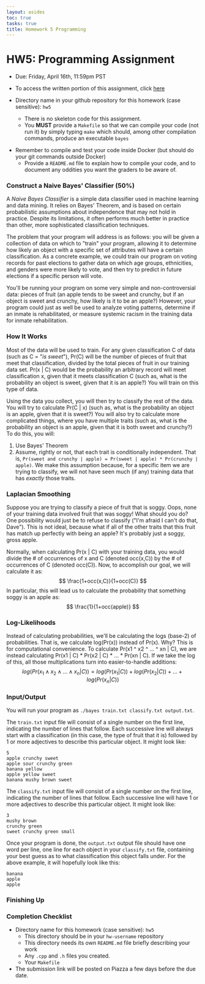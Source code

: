```yaml
---
layout: asides
toc: true
tasks: true
title: Homework 5 Programming
---
```


# HW5: Programming Assignment

+ Due: Friday, April 16th, 11:59pm PST

+ To access the written portion of this assignment, click [here](..)

+ Directory name in your github repository for this homework (case sensitive): `hw5`

  - There is no skeleton code for this assignment.
  - You **MUST** provide a `Makefile` so that we can compile your code (not run it) by simply typing `make` which should, among other compilation commands, produce an executable `bayes`
- Remember to compile and test your code inside Docker (but should do your git commands outside Docker)
  - Provide a `README.md` file to explain how to compile your code, and to document any oddities you want the graders to be aware of.
  

### Construct a Naive Bayes' Classifier (50%)

A *Naive Bayes Classifier* is a simple data classifier used in machine learning and data mining.  It relies on Bayes' Theorem, and is based on certain probabilistic assumptions about independence that may not hold in practice.  Despite its limitations, it often performs much better in practice than other, more sophisticated classification techniques.

The problem that your program will address is as follows: you will be given a collection of data on which to "train" your program, allowing it to determine how likely an object with a specific set of attributes will have a certain classification.  As a concrete example, we could train our program on voting records for past elections to gather data on which age groups, ethnicities, and genders were more likely to vote, and then try to predict in future elections if a specific person will vote.

You'll be running your program on some very simple and non-controversial data: pieces of fruit (an apple tends to be sweet and crunchy, but if an object is sweet and crunchy, how likely is it to be an apple?)  However, your program could just as well be used to analyze voting patterns, determine if an inmate is rehabilitated, or measure systemic racism in the training data for inmate rehabilitation.

### How It Works

Most of the data will be used to train.  For any given classification C of data (such as C = "*is sweet*"), Pr(C) will be the number of pieces of fruit that meet that classification, divided by the total pieces of fruit in our training data set.  Pr(x | C) would be the probability an arbitrary record will meet classification x, given that it meets classification C (such as, what is the probability an object is sweet, given that it is an apple?)  You will train on this type of data.

Using the data you collect, you will then try to classify the rest of the data.  You will try to calculate Pr(C | x) (such as, what is the probability an object is an apple, given that it is sweet?)  You will also try to calculate more complicated things, where you have multiple traits (such as, what is the probability an object is an apple, given that it is both sweet and crunchy?)  To do this, you will: 

1. Use Bayes' Theorem
2. Assume, rightly or not, that each trait is conditionally independent.  That is, `Pr(sweet and crunchy | apple) = Pr(sweet | apple) * Pr(crunchy | apple)`.  We make this assumption because, for a specific item we are trying to classify, we will not have seen much (if any) training data that has *exactly* those traits.

### Laplacian Smoothing

Suppose you are trying to classify a piece of fruit that is soggy.  Oops, none of your training data involved fruit that was soggy!  What should you do?  One possibility would just be to refuse to classify ("I'm afraid I can't do that, Dave").  This is not ideal, because what if all of the other traits that this fruit has match up perfectly with being an apple?  It's probably just a soggy, gross apple.

Normally, when calculating Pr(x | C) with your training data, you would divide the # of occurrences of x and C (denoted occ(x,C)) by the # of occurrences of C (denoted occ(C)).  Now, to accomplish our goal, we will calculate it as:
$$
\frac{1+occ(x,C)}{1+occ(C)}
$$
In particular, this will lead us to calculate the probability that something soggy is an apple as:
$$
\frac{1}{1+occ(apple)}
$$

### Log-Likelihoods

Instead of calculating probabilities, we'll be calculating the logs (base-2) of probabilities.  That is, we calculate log(Pr(x)) instead of Pr(x).  Why?  This is for computational convenience.  To calculate Pr(x1 ^ x2 ^ ... ^ xn | C), we are instead calculating Pr(x1 | C) * Pr(x2 | C) * ... * Pr(xn | C).  If we take the log of this, all those multiplications turn into easier-to-handle additions:
$$
log(Pr(x_1 \wedge x_2 \wedge ... \wedge x_n | C)) = log(Pr(x_1 | C)) + log(Pr(x_2 | C)) + ... + log(Pr(x_n | C))
$$

### Input/Output

You will run your program as `./bayes train.txt classify.txt output.txt`.   

The `train.txt` input file will consist of a single number on the first line, indicating the number of lines that follow.  Each successive line will always start with a classification (in this case, the type of fruit that it is) followed by 1 or more adjectives to describe this particular object.  It might look like:

```
5
apple crunchy sweet
apple sour crunchy green
banana yellow
apple yellow sweet
banana mushy brown sweet
```

The `classify.txt` input file will consist of a single number on the first line, indicating the number of lines that follow.  Each successive line will have 1 or more adjectives to describe this particular object.  It might look like:

```
3
mushy brown
crunchy green
sweet crunchy green small
```

Once your program is done, the `output.txt` output file should have one word per line, one line for each object in your `classify.txt` file, containing your best guess as to what classification this object falls under.  For the above example, it will hopefully look like this:

```
banana
apple
apple
```

### Finishing Up

### Completion Checklist

+ Directory name for this homework (case sensitive): `hw5`
  - This directory should be in your `hw-username` repository
  - This directory needs its own `README.md` file briefly describing your work
  - Any `.cpp` and `.h` files you created.
  - Your `Makefile`
+ The submission link will be posted on Piazza a few days before the due date.